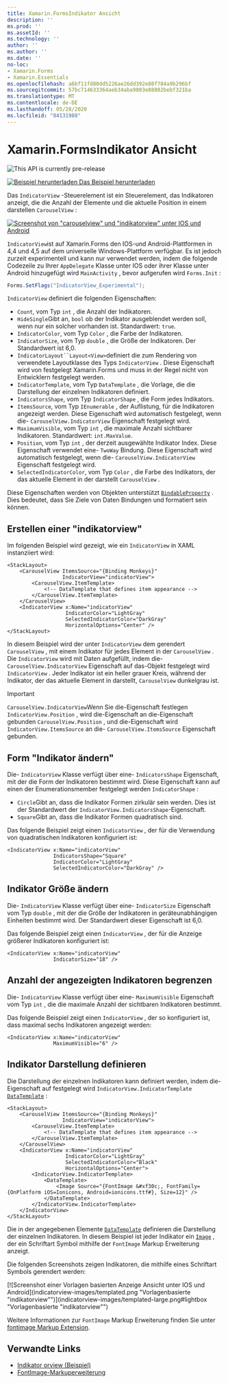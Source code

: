 ```yaml
---
title: Xamarin.FormsIndikator Ansicht
description: ''
ms.prod: ''
ms.assetId: ''
ms.technology: ''
author: ''
ms.author: ''
ms.date: ''
no-loc:
- Xamarin.Forms
- Xamarin.Essentials
ms.openlocfilehash: a6bf11fd80dd5226ae26dd392e80f784a9b296bf
ms.sourcegitcommit: 57bc714633364aeb34aba9803e88802bebf321ba
ms.translationtype: MT
ms.contentlocale: de-DE
ms.lasthandoff: 05/28/2020
ms.locfileid: "84131988"
---
```

# <a name="xamarinforms-indicatorview"></a>Xamarin.FormsIndikator Ansicht

![](~/media/shared/preview.png "This API is currently pre-release")

[![Beispiel herunterladen](~/media/shared/download.png) Das Beispiel herunterladen](https://docs.microsoft.com/samples/xamarin/xamarin-forms-samples/userinterface-indicatorviewdemos/)

Das `IndicatorView` -Steuerelement ist ein Steuerelement, das Indikatoren anzeigt, die die Anzahl der Elemente und die aktuelle Position in einem darstellen `CarouselView` :

[![Screenshot von "carouselview" und "indikatorview" unter IOS und Android](indicatorview-images/circles.png "Sichorview-Kreise")](indicatorview-images/circles-large.png#lightbox "Sichorview-Kreise")

`IndicatorView`ist auf Xamarin.Forms den IOS-und Android-Plattformen in 4,4 und 4,5 auf dem universelle Windows-Plattform verfügbar. Es ist jedoch zurzeit experimentell und kann nur verwendet werden, indem die folgende Codezeile zu Ihrer `AppDelegate` Klasse unter IOS oder ihrer Klasse unter Android hinzugefügt wird `MainActivity` , bevor aufgerufen wird `Forms.Init` :

```csharp
Forms.SetFlags("IndicatorView_Experimental");
```

`IndicatorView` definiert die folgenden Eigenschaften:

- `Count`, vom Typ `int` , die Anzahl der Indikatoren.
- `HideSingle`Gibt an, `bool` ob der Indikator ausgeblendet werden soll, wenn nur ein solcher vorhanden ist. Standardwert: `true`.
- `IndicatorColor`, vom Typ `Color` , die Farbe der Indikatoren.
- `IndicatorSize`, vom Typ `double` , die Größe der Indikatoren. Der Standardwert ist 6,0.
- `IndicatorLayout``Layout<View>`definiert die zum Rendering von verwendete Layoutklasse des Typs `IndicatorView` . Diese Eigenschaft wird von festgelegt Xamarin.Forms und muss in der Regel nicht von Entwicklern festgelegt werden.
- `IndicatorTemplate`, vom Typ `DataTemplate` , die Vorlage, die die Darstellung der einzelnen Indikatoren definiert.
- `IndicatorsShape`, vom Typ `IndicatorShape` , die Form jedes Indikators.
- `ItemsSource`, vom Typ `IEnumerable` , der Auflistung, für die Indikatoren angezeigt werden. Diese Eigenschaft wird automatisch festgelegt, wenn die- `CarouselView.IndicatorView` Eigenschaft festgelegt wird.
- `MaximumVisible`, vom Typ `int` , die maximale Anzahl sichtbarer Indikatoren. Standardwert: `int.MaxValue`.
- `Position`, vom Typ `int` , der derzeit ausgewählte Indikator Index. Diese Eigenschaft verwendet eine- `TwoWay` Bindung. Diese Eigenschaft wird automatisch festgelegt, wenn die- `CarouselView.IndicatorView` Eigenschaft festgelegt wird.
- `SelectedIndicatorColor`, vom Typ `Color` , die Farbe des Indikators, der das aktuelle Element in der darstellt `CarouselView` .

Diese Eigenschaften werden von Objekten unterstützt [`BindableProperty`](xref:Xamarin.Forms.BindableProperty) . Dies bedeutet, dass Sie Ziele von Daten Bindungen und formatiert sein können.

## <a name="create-an-indicatorview"></a>Erstellen einer "indikatorview"

Im folgenden Beispiel wird gezeigt, wie ein `IndicatorView` in XAML instanziiert wird:

```xaml
<StackLayout>
    <CarouselView ItemsSource="{Binding Monkeys}"
                  IndicatorView="indicatorView">
        <CarouselView.ItemTemplate>
            <!-- DataTemplate that defines item appearance -->
        </CarouselView.ItemTemplate>
    </CarouselView>
    <IndicatorView x:Name="indicatorView"
                   IndicatorColor="LightGray"
                   SelectedIndicatorColor="DarkGray"
                   HorizontalOptions="Center" />
</StackLayout>
```

In diesem Beispiel wird der unter `IndicatorView` dem gerendert `CarouselView` , mit einem Indikator für jedes Element in der `CarouselView` . Die `IndicatorView` wird mit Daten aufgefüllt, indem die- `CarouselView.IndicatorView` Eigenschaft auf das-Objekt festgelegt wird `IndicatorView` . Jeder Indikator ist ein heller grauer Kreis, während der Indikator, der das aktuelle Element in darstellt, `CarouselView` dunkelgrau ist.

> [!IMPORTANT]
> `CarouselView.IndicatorView`Wenn Sie die-Eigenschaft festlegen `IndicatorView.Position` , wird die-Eigenschaft an die-Eigenschaft gebunden `CarouselView.Position` , und die-Eigenschaft wird `IndicatorView.ItemsSource` an die- `CarouselView.ItemsSource` Eigenschaft gebunden.

## <a name="change-indicator-shape"></a>Form "Indikator ändern"

Die- `IndicatorView` Klasse verfügt über eine- `IndicatorsShape` Eigenschaft, mit der die Form der Indikatoren bestimmt wird. Diese Eigenschaft kann auf einen der Enumerationsmember festgelegt werden `IndicatorShape` :

- `Circle`Gibt an, dass die Indikator Formen zirkulär sein werden. Dies ist der Standardwert der `IndicatorView.IndicatorsShape`-Eigenschaft.
- `Square`Gibt an, dass die Indikator Formen quadratisch sind.

Das folgende Beispiel zeigt einen `IndicatorView` , der für die Verwendung von quadratischen Indikatoren konfiguriert ist:

```xaml
<IndicatorView x:Name="indicatorView"
               IndicatorsShape="Square"
               IndicatorColor="LightGray"
               SelectedIndicatorColor="DarkGray" />
```

## <a name="change-indicator-size"></a>Indikator Größe ändern

Die- `IndicatorView` Klasse verfügt über eine- `IndicatorSize` Eigenschaft vom Typ `double` , mit der die Größe der Indikatoren in geräteunabhängigen Einheiten bestimmt wird. Der Standardwert dieser Eigenschaft ist 6,0.

Das folgende Beispiel zeigt einen `IndicatorView` , der für die Anzeige größerer Indikatoren konfiguriert ist:

```xaml
<IndicatorView x:Name="indicatorView"
               IndicatorSize="18" />
```

## <a name="limit-the-number-of-indicators-displayed"></a>Anzahl der angezeigten Indikatoren begrenzen

Die- `IndicatorView` Klasse verfügt über eine- `MaximumVisible` Eigenschaft vom Typ `int` , die die maximale Anzahl der sichtbaren Indikatoren bestimmt.

Das folgende Beispiel zeigt einen `IndicatorView` , der so konfiguriert ist, dass maximal sechs Indikatoren angezeigt werden:

```xaml
<IndicatorView x:Name="indicatorView"
               MaximumVisible="6" />
```

## <a name="define-indicator-appearance"></a>Indikator Darstellung definieren

Die Darstellung der einzelnen Indikatoren kann definiert werden, indem die-Eigenschaft auf festgelegt wird `IndicatorView.IndicatorTemplate` [`DataTemplate`](xref:Xamarin.Forms.DataTemplate) :

```xaml
<StackLayout>
    <CarouselView ItemsSource="{Binding Monkeys}"
                  IndicatorView="indicatorView">
        <CarouselView.ItemTemplate>
            <!-- DataTemplate that defines item appearance -->
        </CarouselView.ItemTemplate>
    </CarouselView>
    <IndicatorView x:Name="indicatorView"
                   IndicatorColor="LightGray"
                   SelectedIndicatorColor="Black"
                   HorizontalOptions="Center">
        <IndicatorView.IndicatorTemplate>
            <DataTemplate>
                <Image Source="{FontImage &#xf30c;, FontFamily={OnPlatform iOS=Ionicons, Android=ionicons.ttf#}, Size=12}" />
            </DataTemplate>
        </IndicatorView.IndicatorTemplate>
    </IndicatorView>
</StackLayout>
```

Die in der angegebenen Elemente [`DataTemplate`](xref:Xamarin.Forms.DataTemplate) definieren die Darstellung der einzelnen Indikatoren. In diesem Beispiel ist jeder Indikator ein [`Image`](xref:Xamarin.Forms.Image) , der ein Schriftart Symbol mithilfe der `FontImage` Markup Erweiterung anzeigt.

Die folgenden Screenshots zeigen Indikatoren, die mithilfe eines Schriftart Symbols gerendert werden:

[![Screenshot einer Vorlagen basierten Anzeige Ansicht unter IOS und Android](indicatorview-images/templated.png "Vorlagenbasierte "indikatorview"")](indicatorview-images/templated-large.png#lightbox "Vorlagenbasierte "indikatorview"")

Weitere Informationen zur `FontImage` Markup Erweiterung finden Sie unter [fontimage Markup Extension](~/xamarin-forms/xaml/markup-extensions/consuming.md#fontimage-markup-extension).

## <a name="related-links"></a>Verwandte Links

- [Indikator orview (Beispiel)](https://docs.microsoft.com/samples/xamarin/xamarin-forms-samples/userinterface-indicatorviewdemos/)
- [FontImage-Markuperweiterung](~/xamarin-forms/xaml/markup-extensions/consuming.md#fontimage-markup-extension)
